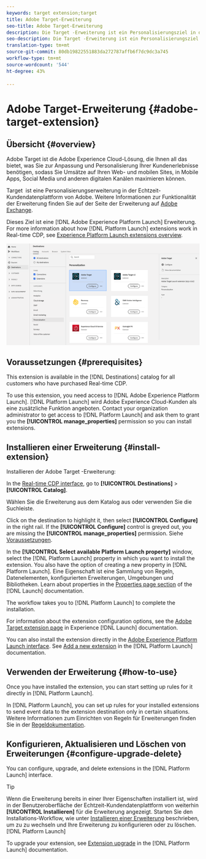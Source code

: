 ```yaml
---
keywords: target extension;target
title: Adobe Target-Erweiterung
seo-title: Adobe Target-Erweiterung
description: Die Target -Erweiterung ist ein Personalisierungsziel in der Echtzeit-Kundendatenplattform von Adobe. Weitere Informationen zur Funktionalität der Erweiterung finden Sie auf der Seite der Erweiterung auf Adobe Exchange.
seo-description: Die Target -Erweiterung ist ein Personalisierungsziel in der Echtzeit-Kundendatenplattform von Adobe. Weitere Informationen zur Funktionalität der Erweiterung finden Sie auf der Seite der Erweiterung auf Adobe Exchange.
translation-type: tm+mt
source-git-commit: 80db19822551883da272787affb6f7dc9dc3a745
workflow-type: tm+mt
source-wordcount: '544'
ht-degree: 43%

---
```



# Adobe Target-Erweiterung {#adobe-target-extension}

## Übersicht {#overview}

Adobe Target ist die Adobe Experience Cloud-Lösung, die Ihnen all das bietet, was Sie zur Anpassung und Personalisierung Ihrer Kundenerlebnisse benötigen, sodass Sie Umsätze auf Ihren Web- und mobilen Sites, in Mobile Apps, Social Media und anderen digitalen Kanälen maximieren können.

 Target  ist eine Personalisierungserweiterung in der Echtzeit-Kundendatenplattform von Adobe. Weitere Informationen zur Funktionalität der Erweiterung finden Sie auf der Seite der Erweiterung auf [Adobe Exchange](https://exchange.adobe.com/experiencecloud.details.100162.html).

Dieses Ziel ist eine [!DNL Adobe Experience Platform Launch] Erweiterung. For more information about how [!DNL Platform Launch] extensions work in Real-time CDP, see [Experience Platform Launch extensions overview](../launch-extensions/overview.md).

![Adobe Target-Erweiterung](../../assets/catalog/personalization/adobe-target/catalog.png)

## Voraussetzungen  {#prerequisites}

This extension is available in the [!DNL Destinations] catalog for all customers who have purchased Real-time CDP.

To use this extension, you need access to [!DNL Adobe Experience Platform Launch]. [!DNL Platform Launch] wird Adobe Experience Cloud-Kunden als eine zusätzliche Funktion angeboten. Contact your organization administrator to get access to [!DNL Platform Launch] and ask them to grant you the **[!UICONTROL manage_properties]** permission so you can install extensions.

## Installieren einer Erweiterung {#install-extension}

Installieren der Adobe Target -Erweiterung:

In the [Real-time CDP interface](http://platform.adobe.com/), go to **[!UICONTROL Destinations]** > **[!UICONTROL Catalog]**.

Wählen Sie die Erweiterung aus dem Katalog aus oder verwenden Sie die Suchleiste.

Click on the destination to highlight it, then select **[!UICONTROL Configure]** in the right rail. If the **[!UICONTROL Configure]** control is greyed out, you are missing the **[!UICONTROL manage_properties]** permission. Siehe [Voraussetzungen](#prerequisites).

In the **[!UICONTROL Select available Platform Launch property]** window, select the [!DNL Platform Launch] property in which you want to install the extension. You also have the option of creating a new property in [!DNL Platform Launch]. Eine Eigenschaft ist eine Sammlung von Regeln, Datenelementen, konfigurierten Erweiterungen, Umgebungen und Bibliotheken. Learn about properties in the [Properties page section](https://experienceleague.adobe.com/docs/launch/using/reference/admin/companies-and-properties.html#properties-page) of the [!DNL Launch] documentation.

The workflow takes you to [!DNL Platform Launch] to complete the installation.

For information about the extension configuration options, see the [Adobe Target extension page](https://experienceleague.adobe.com/docs/launch/using/extensions-ref/adobe-extension/target-extension/overview.html) in Experience [!DNL Launch] documentation.

You can also install the extension directly in the [Adobe Experience Platform Launch interface](https://launch.adobe.com/). See [Add a new extension](https://experienceleague.adobe.com/docs/launch/using/reference/manage-resources/extensions/overview.html?lang=en#add-a-new-extension) in the [!DNL Platform Launch] documentation.

## Verwenden der Erweiterung {#how-to-use}

Once you have installed the extension, you can start setting up rules for it directly in [!DNL Platform Launch].

In [!DNL Platform Launch], you can set up rules for your installed extensions to send event data to the extension destination only in certain situations. Weitere Informationen zum Einrichten von Regeln für Erweiterungen finden Sie in der [Regeldokumentation](https://experienceleague.adobe.com/docs/launch/using/reference/manage-resources/rules.html).

## Konfigurieren, Aktualisieren und Löschen von Erweiterungen {#configure-upgrade-delete}

You can configure, upgrade, and delete extensions in the [!DNL Platform Launch] interface.

>[!TIP]
>
>Wenn die Erweiterung bereits in einer Ihrer Eigenschaften installiert ist, wird in der Benutzeroberfläche der Echtzeit-Kundendatenplattform von weiterhin **[!UICONTROL Installieren]** für die Erweiterung angezeigt. Starten Sie den Installations-Workflow, wie unter [Installieren einer Erweiterung](#install-extension) beschrieben, um zu zu wechseln und Ihre Erweiterung zu konfigurieren oder zu löschen.[!DNL Platform Launch]

To upgrade your extension, see [Extension upgrade](https://experienceleague.adobe.com/docs/launch/using/reference/manage-resources/extensions/extension-upgrade.html) in the [!DNL Platform Launch] documentation.
